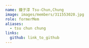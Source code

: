 ```yaml
---
name: 鐘子淳 Tsu-Chun,Chung 
image: images/members/311553020.jpg 
role: formerMem
aliases:
  - tsu chun chung
links:
  github: link_to_github 
---
```

